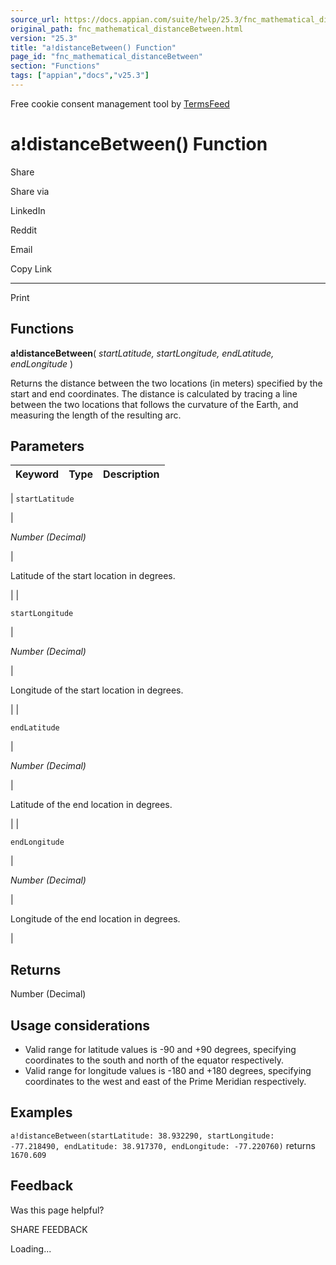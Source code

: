 ```yaml
---
source_url: https://docs.appian.com/suite/help/25.3/fnc_mathematical_distanceBetween.html
original_path: fnc_mathematical_distanceBetween.html
version: "25.3"
title: "a!distanceBetween() Function"
page_id: "fnc_mathematical_distanceBetween"
section: "Functions"
tags: ["appian","docs","v25.3"]
---
```



Free cookie consent management tool by [TermsFeed](https://www.termsfeed.com/)

# a!distanceBetween() Function

Share

Share via

LinkedIn

Reddit

Email

Copy Link

* * *

Print

## Functions

**a!distanceBetween**( _startLatitude, startLongitude, endLatitude, endLongitude_ )

Returns the distance between the two locations (in meters) specified by the start and end coordinates. The distance is calculated by tracing a line between the two locations that follows the curvature of the Earth, and measuring the length of the resulting arc.

## Parameters

| Keyword | Type | Description |
| --- | --- | --- |
|
`startLatitude`

 |

_Number (Decimal)_

 |

Latitude of the start location in degrees.

 |
|

`startLongitude`

 |

_Number (Decimal)_

 |

Longitude of the start location in degrees.

 |
|

`endLatitude`

 |

_Number (Decimal)_

 |

Latitude of the end location in degrees.

 |
|

`endLongitude`

 |

_Number (Decimal)_

 |

Longitude of the end location in degrees.

 |

## Returns

Number (Decimal)

## Usage considerations

-   Valid range for latitude values is -90 and +90 degrees, specifying coordinates to the south and north of the equator respectively.
-   Valid range for longitude values is -180 and +180 degrees, specifying coordinates to the west and east of the Prime Meridian respectively.

## Examples

`a!distanceBetween(startLatitude: 38.932290, startLongitude: -77.218490, endLatitude: 38.917370, endLongitude: -77.220760)` returns `1670.609`

## Feedback

Was this page helpful?

SHARE FEEDBACK

Loading...